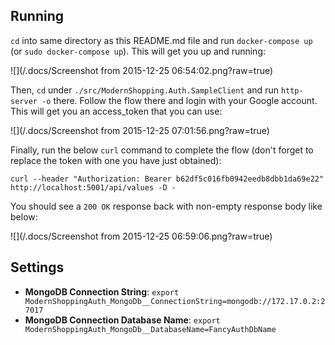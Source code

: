 ## Running

`cd` into same directory as this README.md file and run `docker-compose up` (or `sudo docker-compose up`). This will get you up and running:

![](/.docs/Screenshot from 2015-12-25 06:54:02.png?raw=true) 

Then, `cd` under `./src/ModernShopping.Auth.SampleClient` and run `http-server -o` there. Follow the flow there and login with your Google account. This will get you an access_token that you can use:

![](/.docs/Screenshot from 2015-12-25 07:01:56.png?raw=true)

Finally, run the below `curl` command to complete the flow (don't forget to replace the token with one you have just obtained):

```shell
curl --header "Authorization: Bearer b62df5c016fb0942eedb8dbb1da69e22" http://localhost:5001/api/values -D -
```

You should see a `200 OK` response back with non-empty response body like below:

![](/.docs/Screenshot from 2015-12-25 06:59:06.png?raw=true)

## Settings

 - **MongoDB Connection String**: `export ModernShoppingAuth_MongoDb__ConnectionString=mongodb://172.17.0.2:27017`
 - **MongoDB Connection Database Name**: `export ModernShoppingAuth_MongoDb__DatabaseName=FancyAuthDbName`